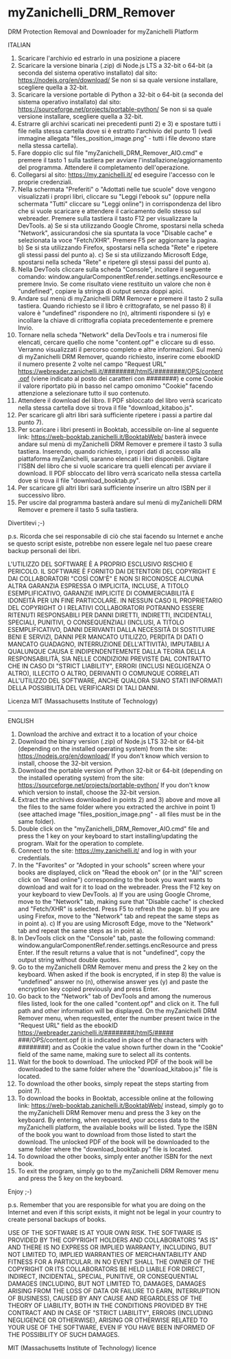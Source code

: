 # myZanichelli_DRM_Remover
DRM Protection Removal and Downloader for myZanichelli Platform

ITALIAN

1) Scaricare l'archivio ed estrarlo in una posizione a piacere
2) Scaricare la versione binaria (.zip) di Node.js LTS a 32-bit o 64-bit (a seconda del sistema operativo installato) dal sito:
https://nodejs.org/en/download/
Se non si sa quale versione installare, scegliere quella a 32-bit.
3) Scaricare la versione portable di Python a 32-bit o 64-bit (a seconda del sistema operativo installato) dal sito:
https://sourceforge.net/projects/portable-python/
Se non si sa quale versione installare, scegliere quella a 32-bit.
4) Estrarre gli archivi scaricati nei precedenti punti 2) e 3) e spostare tutti i file nella stessa cartella dove si è estratto l'archivio del punto 1) (vedi immagine allegata "files_position_image.png" - tutti i file devono stare nella stessa cartella).
5) Fare doppio clic sul file "myZanichelli_DRM_Remover_AIO.cmd" e premere il tasto 1 sulla tastiera per avviare l'installazione/aggiornamento del programma. Attendere il completamento dell'operazione.
6) Collegarsi al sito:
https://my.zanichelli.it/
ed eseguire l'accesso con le proprie credenziali.
7) Nella schermata "Preferiti" o "Adottati nelle tue scuole" dove vengono visualizzati i propri libri, cliccare su "Leggi l'ebook su" (oppure nella schermata "Tutti" cliccare su "Leggi online") in corrispondenza del libro che si vuole scaricare e attendere il caricamento dello stesso sul webreader. Premere sulla tastiera il tasto F12 per visualizzare la DevTools.
a) Se si sta utilizzando Google Chrome, spostarsi nella scheda "Network", assicurandosi che sia spuntata la voce "Disable cache" e selezionata la voce "Fetch/XHR". Premere F5 per aggiornare la pagina.
b) Se si sta utilizzando Firefox, spostarsi nella scheda "Rete" e ripetere gli stessi passi del punto a).
c) Se si sta utilizzando Microsoft Edge, spostarsi nella scheda "Rete" e ripetere gli stessi passi del punto a).
8) Nella DevTools cliccare sulla scheda "Console", incollare il seguente comando:
window.angularComponentRef.render.settings.encResource
e premere Invio.
Se come risultato viene restituito un valore che non è "undefined", copiare la stringa di output senza doppi apici.
9) Andare sul menù di myZanichelli DRM Remover e premere il tasto 2 sulla tastiera. Quando richiesto se il libro è crittografato, se nel passo 8) il valore è "undefined" rispondere no (n), altrimenti rispondere si (y) e incollare la chiave di crittografia copiata precedentemente e premere Invio.
10) Tornare nella scheda "Network" della DevTools e tra i numerosi file elencati, cercare quello che nome "content.opf" e cliccare su di esso. Verranno visualizzati il percorso completo e altre informazioni. Sul menù di myZanichelli DRM Remover, quando richiesto, inserire come ebookID il numero presente 2 volte nel campo "Request URL" https://webreader.zanichelli.it/########/html5/########/OPS/content.opf (viene indicato al posto dei caratteri con ########) e come Cookie il valore riportato più in basso nel campo omonimo "Cookie" facendo attenzione a selezionare tutto il suo contenuto.
11) Attendere il download del libro. Il PDF sbloccato del libro verrà scaricato nella stessa cartella dove si trova il file "download_kitaboo.js".
12) Per scaricare gli altri libri sarà sufficiente ripetere i passi a partire dal punto 7).
13) Per scaricare i libri presenti in Booktab, accessibile on-line al seguente link:
https://web-booktab.zanichelli.it/BooktabWeb/
basterà invece andare sul menù di myZanichelli DRM Remover e premere il tasto 3 sulla tastiera. Inserendo, quando richiesto, i propri dati di accesso alla piattaforma myZanichelli, saranno elencati i libri disponibili. Digitare l'ISBN del libro che si vuole scaricare tra quelli elencati per avviare il download. Il PDF sbloccato del libro verrà scaricato nella stessa cartella dove si trova il file "download_booktab.py".
14) Per scaricare gli altri libri sarà sufficiente inserire un altro ISBN per il successivo libro.
15) Per uscire dal programma basterà andare sul menù di myZanichelli DRM Remover e premere il tasto 5 sulla tastiera.

Divertitevi ;-)

p.s. Ricorda che sei responsabile di ciò che stai facendo su Internet e anche se questo script esiste, potrebbe non essere legale nel tuo paese creare backup personali dei libri.

L'UTILIZZO DEL SOFTWARE È A PROPRIO ESCLUSIVO RISCHIO E PERICOLO. IL SOFTWARE È FORNITO DAI DETENTORI DEL COPYRIGHT E DAI COLLABORATORI "COSÌ COM'È" E NON SI RICONOSCE ALCUNA ALTRA GARANZIA ESPRESSA O IMPLICITA, INCLUSE, A TITOLO ESEMPLIFICATIVO, GARANZIE IMPLICITE DI COMMERCIABILITÀ E IDONEITÀ PER UN FINE PARTICOLARE. IN NESSUN CASO IL PROPRIETARIO DEL COPYRIGHT O I RELATIVI COLLABORATORI POTRANNO ESSERE RITENUTI RESPONSABILI PER DANNI DIRETTI, INDIRETTI, INCIDENTALI, SPECIALI, PUNITIVI, O CONSEQUENZIALI (INCLUSI, A TITOLO ESEMPLIFICATIVO, DANNI DERIVANTI DALLA NECESSITÀ DI SOSTITUIRE BENI E SERVIZI, DANNI PER MANCATO UTILIZZO, PERDITA DI DATI O MANCATO GUADAGNO, INTERRUZIONE DELL'ATTIVITÀ), IMPUTABILI A QUALUNQUE CAUSA E INDIPENDENTEMENTE DALLA TEORIA DELLA RESPONSABILITÀ, SIA NELLE CONDIZIONI PREVISTE DAL CONTRATTO CHE IN CASO DI "STRICT LIABILITY", ERRORI (INCLUSI NEGLIGENZA O ALTRO), ILLECITO O ALTRO, DERIVANTI O COMUNQUE CORRELATI ALL'UTILIZZO DEL SOFTWARE, ANCHE QUALORA SIANO STATI INFORMATI DELLA POSSIBILITÀ DEL VERIFICARSI DI TALI DANNI.

Licenza MIT (Massachusetts Institute of Technology)

------------------------------------------------------------------------------------
ENGLISH

1) Download the archive and extract it to a location of your choice
2) Download the binary version (.zip) of Node.js LTS 32-bit or 64-bit (depending on the installed operating system) from the site:
https://nodejs.org/en/download/
If you don't know which version to install, choose the 32-bit version.
3) Download the portable version of Python 32-bit or 64-bit (depending on the installed operating system) from the site:
https://sourceforge.net/projects/portable-python/
If you don't know which version to install, choose the 32-bit version.
4) Extract the archives downloaded in points 2) and 3) above and move all the files to the same folder where you extracted the archive in point 1) (see attached image "files_position_image.png" - all files must be in the same folder).
5) Double click on the "myZanichelli_DRM_Remover_AIO.cmd" file and press the 1 key on your keyboard to start installing/updating the program. Wait for the operation to complete.
6) Connect to the site:
https://my.zanichelli.it/
and log in with your credentials.
7) In the "Favorites" or "Adopted in your schools" screen where your books are displayed, click on "Read the ebook on" (or in the "All" screen click on "Read online") corresponding to the book you want wants to download and wait for it to load on the webreader. Press the F12 key on your keyboard to view DevTools.
a) If you are using Google Chrome, move to the "Network" tab, making sure that "Disable cache" is checked and "Fetch/XHR" is selected. Press F5 to refresh the page.
b) If you are using Firefox, move to the "Network" tab and repeat the same steps as in point a).
c) If you are using Microsoft Edge, move to the "Network" tab and repeat the same steps as in point a).
8) In DevTools click on the "Console" tab, paste the following command:
window.angularComponentRef.render.settings.encResource
and press Enter.
If the result returns a value that is not "undefined", copy the output string without double quotes.
9) Go to the myZanichelli DRM Remover menu and press the 2 key on the keyboard. When asked if the book is encrypted, if in step 8) the value is "undefined" answer no (n), otherwise answer yes (y) and paste the encryption key copied previously and press Enter.
10) Go back to the "Network" tab of DevTools and among the numerous files listed, look for the one called "content.opf" and click on it. The full path and other information will be displayed. On the myZanichelli DRM Remover menu, when requested, enter the number present twice in the "Request URL" field as the ebookID https://webreader.zanichelli.it/########/html5/##### ###/OPS/content.opf (it is indicated in place of the characters with ########) and as Cookie the value shown further down in the "Cookie" field of the same name, making sure to select all its contents.
11) Wait for the book to download. The unlocked PDF of the book will be downloaded to the same folder where the "download_kitaboo.js" file is located.
12) To download the other books, simply repeat the steps starting from point 7).
13) To download the books in Booktab, accessible online at the following link:
https://web-booktab.zanichelli.it/BooktabWeb/
instead, simply go to the myZanichelli DRM Remover menu and press the 3 key on the keyboard. By entering, when requested, your access data to the myZanichelli platform, the available books will be listed. Type the ISBN of the book you want to download from those listed to start the download. The unlocked PDF of the book will be downloaded to the same folder where the "download_booktab.py" file is located.
14) To download the other books, simply enter another ISBN for the next book.
15) To exit the program, simply go to the myZanichelli DRM Remover menu and press the 5 key on the keyboard.

Enjoy ;-)

p.s. Remember that you are responsible for what you are doing on the Internet and even if this script exists, it might not be legal in your country to create personal backups of books.

USE OF THE SOFTWARE IS AT YOUR OWN RISK. THE SOFTWARE IS PROVIDED BY THE COPYRIGHT HOLDERS AND COLLABORATORS "AS IS" AND THERE IS NO EXPRESS OR IMPLIED WARRANTY, INCLUDING, BUT NOT LIMITED TO, IMPLIED WARRANTIES OF MERCHANTABILITY AND FITNESS FOR A PARTICULAR. IN NO EVENT SHALL THE OWNER OF THE COPYRIGHT OR ITS COLLABORATORS BE HELD LIABLE FOR DIRECT, INDIRECT, INCIDENTAL, SPECIAL, PUNITIVE, OR CONSEQUENTIAL DAMAGES (INCLUDING, BUT NOT LIMITED TO, DAMAGES, DAMAGES ARISING FROM THE LOSS OF DATA OR FAILURE TO EARN, INTERRUPTION OF BUSINESS), CAUSED BY ANY CAUSE AND REGARDLESS OF THE THEORY OF LIABILITY, BOTH IN THE CONDITIONS PROVIDED BY THE CONTRACT AND IN CASE OF "STRICT LIABILITY", ERRORS (INCLUDING NEGLIGENCE OR OTHERWISE), ARISING OR OTHERWISE RELATED TO YOUR USE OF THE SOFTWARE, EVEN IF YOU HAVE BEEN INFORMED OF THE POSSIBILITY OF SUCH DAMAGES.

MIT (Massachusetts Institute of Technology) licence
